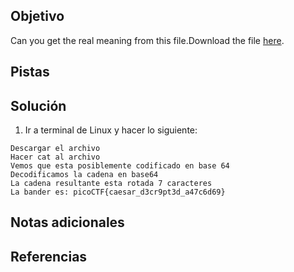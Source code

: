 ## Objetivo
Can you get the real meaning from this file.Download the file [here](https://artifacts.picoctf.net/c_titan/108/enc_flag).

## Pistas

## Solución
1. Ir a terminal de Linux y hacer lo siguiente:
```
Descargar el archivo
Hacer cat al archivo
Vemos que esta posiblemente codificado en base 64
Decodificamos la cadena en base64
La cadena resultante esta rotada 7 caracteres
La bander es: picoCTF{caesar_d3cr9pt3d_a47c6d69}
```
## Notas adicionales

## Referencias
